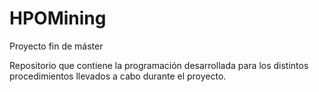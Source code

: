 # HPOMining
Proyecto fin de máster

Repositorio que contiene la programación desarrollada para los distintos procedimientos llevados a cabo durante el proyecto.
